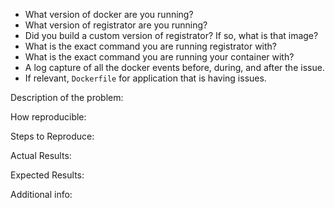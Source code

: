 - What version of docker are you running?
- What version of registrator are you running?
- Did you build a custom version of registrator? If so, what is that image?
- What is the exact command you are running registrator with?
- What is the exact command you are running your container with?
- A log capture of all the docker events before, during, and after the issue.
- If relevant, `Dockerfile` for application that is having issues.

Description of the problem:

How reproducible:

Steps to Reproduce:

Actual Results:

Expected Results:

Additional info:
